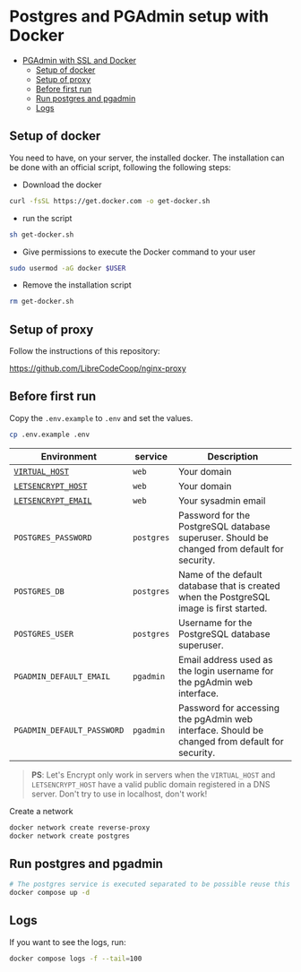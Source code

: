 # Postgres and PGAdmin setup with Docker

- [PGAdmin with SSL and Docker](#pgadmin-with-ssl-and-docker)
  - [Setup of docker](#setup-of-docker)
  - [Setup of proxy](#setup-of-proxy)
  - [Before first run](#before-first-run)
  - [Run postgres and pgadmin](#run-postgres-and-pgadmin)
  - [Logs](#logs)

## Setup of docker

You need to have, on your server, the installed docker. The installation can be done with an official script, following the following steps:
- Download the docker
```bash
curl -fsSL https://get.docker.com -o get-docker.sh
```
- run the script
```bash
sh get-docker.sh
```
- Give permissions to execute the Docker command to your user
```bash
sudo usermod -aG docker $USER
```
- Remove the installation script
```bash
rm get-docker.sh
```

## Setup of proxy

Follow the instructions of this repository:

https://github.com/LibreCodeCoop/nginx-proxy

## Before first run

Copy the `.env.example` to `.env` and set the values.

```bash
cp .env.example .env
```

| Environment | service | Description |
|-------------|---------|-------|
| [`VIRTUAL_HOST`](https://github.com/nginx-proxy/nginx-proxy#usage) | `web` | Your domain |
| [`LETSENCRYPT_HOST`](https://github.com/nginx-proxy/docker-letsencrypt-nginx-proxy-companion/blob/master/docs/Basic-usage.md#step-3---proxyed-containers) | `web` | Your domain |
| [`LETSENCRYPT_EMAIL`](https://github.com/nginx-proxy/docker-letsencrypt-nginx-proxy-companion/blob/master/docs/Let's-Encrypt-and-ACME.md#contact-address) | `web` | Your sysadmin email |
| `POSTGRES_PASSWORD` | `postgres` | Password for the PostgreSQL database superuser. Should be changed from default for security. |
| `POSTGRES_DB` | `postgres` | Name of the default database that is created when the PostgreSQL image is first started. |
| `POSTGRES_USER` | `postgres` | Username for the PostgreSQL database superuser. |
| `PGADMIN_DEFAULT_EMAIL` | `pgadmin` | Email address used as the login username for the pgAdmin web interface. |
| `PGADMIN_DEFAULT_PASSWORD` | `pgadmin` | Password for accessing the pgAdmin web interface. Should be changed from default for security. |


> **PS**: Let's Encrypt only work in servers when the `VIRTUAL_HOST` and `LETSENCRYPT_HOST` have a valid public domain registered in a DNS server. Don't try to use in localhost, don't work!

Create a network 

```bash
docker network create reverse-proxy
docker network create postgres
```

## Run postgres and pgadmin

```bash
# The postgres service is executed separated to be possible reuse this service to other applications that use PostgreSQL
docker compose up -d

```

## Logs

If you want to see the logs, run:

```bash
docker compose logs -f --tail=100
```

